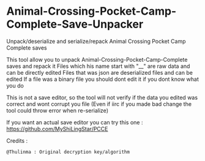 # Animal-Crossing-Pocket-Camp-Complete-Save-Unpacker
Unpack/deserialize and serialize/repack Animal Crossing Pocket Camp Complete saves

This tool allow you to unpack Animal-Crossing-Pocket-Camp-Complete saves and repack it
Files which his name start with "__" are raw data and can be directly edited
Files that was json are deserialized files and can be edited
If a file was a binary file you should dont edit it if you dont know what you do

This is not a save editor, so the tool will not verify if the data you edited was correct and wont corrupt you file (Even if iirc if you made bad change the tool could throw error when re-serialize)

If you want an actual save editor you can try this one : https://github.com/MyShiLingStar/PCCE

Credits :

    @Thulinma : Original decryption key/algorithm
